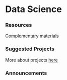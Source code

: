 # Data Science

### Resources
[Complementary materials](https://github.com/alielkassas/Data_Science_Resources)

### Suggested Projects
More about projects [here](https://github.com/alielkassas/Teaching/tree/master/DataScience/projects) 

### Announcements



